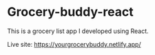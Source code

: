 # Grocery-buddy-react
This is a grocery list app I developed using React.

Live site: https://yourgrocerybuddy.netlify.app/

